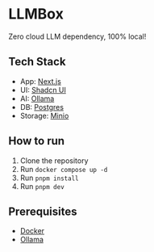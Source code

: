 # LLMBox

Zero cloud LLM dependency, 100% local!

## Tech Stack

- App: [Next.js](https://nextjs.org/)
- UI: [Shadcn UI](https://ui.shadcn.com/)
- AI: [Ollama](https://ollama.com/)
- DB: [Postgres](https://www.postgresql.org/)
- Storage: [Minio](https://min.io/)

## How to run

1. Clone the repository
2. Run `docker compose up -d`
3. Run `pnpm install`
4. Run `pnpm dev`

## Prerequisites

- [Docker](https://www.docker.com/)
- [Ollama](https://ollama.com/)
